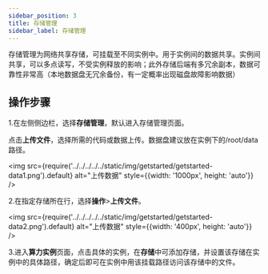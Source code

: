 ```yaml
---
sidebar_position: 3
title: 存储管理
sidebar_label: 存储管理
---
```

存储管理为网络共享存储，可挂载至不同实例中。用于实例间的数据共享。实例间共享，可以多点读写，不受实例释放的影响；此外存储后端有多冗余副本，数据可靠性非常高（本地数据盘无冗余备份，有一定概率出现磁盘故障影响数据）

<!-- 优势：实例间共享，可以多点读写，不受实例释放的影响；此外存储后端有多冗余副本，数据可靠性非常高（本地数据盘无冗余备份，有一定概率出现磁盘故障影响数据）

劣势：IO性能一般

推荐使用方法：将重要数据或代码存放于文件存储中，所有实例共享，便利的同时数据可靠性也有保障；在训练时，需要高IO性能的数据（如训练数据），先拷贝到实例本地数据盘，从本地盘读数据获得更好的IO性能。如此兼顾便利、安全和性能。 -->

## 操作步骤
1.在左侧侧边栏，选择**存储管理**，默认进入存储管理页面。

点击**上传文件**，选择所需的代码或数据上传。数据盘建议放在实例下的/root/data路径。

<img src={require('../../../../../static/img/getstarted/getstarted-data1.png').default} alt="上传数据" style={{width: '1000px', height: 'auto'}} />

2.在指定存储所在行，选择**操作**>**上传文件**。

<img src={require('../../../../../static/img/getstarted/getstarted-data2.png').default} alt="上传数据" style={{width: '400px', height: 'auto'}} />

3.进入**算力实例**页面，点击具体的实例，在**存储**中可添加存储，并设置该存储在实例中的具体路径，确定后即可在实例中用该挂载路径访问该存储中的文件。



